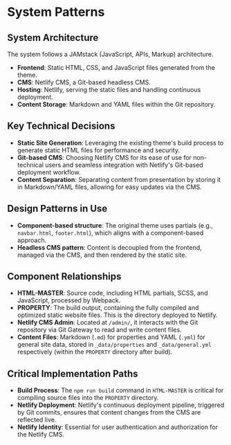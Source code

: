 # System Patterns

## System Architecture
The system follows a JAMstack (JavaScript, APIs, Markup) architecture.
- **Frontend**: Static HTML, CSS, and JavaScript files generated from the theme.
- **CMS**: Netlify CMS, a Git-based headless CMS.
- **Hosting**: Netlify, serving the static files and handling continuous deployment.
- **Content Storage**: Markdown and YAML files within the Git repository.

## Key Technical Decisions
- **Static Site Generation**: Leveraging the existing theme's build process to generate static HTML files for performance and security.
- **Git-based CMS**: Choosing Netlify CMS for its ease of use for non-technical users and seamless integration with Netlify's Git-based deployment workflow.
- **Content Separation**: Separating content from presentation by storing it in Markdown/YAML files, allowing for easy updates via the CMS.

## Design Patterns in Use
- **Component-based structure**: The original theme uses partials (e.g., `navbar.html`, `footer.html`), which aligns with a component-based approach.
- **Headless CMS pattern**: Content is decoupled from the frontend, managed via the CMS, and then rendered by the static site.

## Component Relationships
- **HTML-MASTER**: Source code, including HTML partials, SCSS, and JavaScript, processed by Webpack.
- **PROPERTY**: The build output, containing the fully compiled and optimized static website files. This is the directory deployed to Netlify.
- **Netlify CMS Admin**: Located at `/admin/`, it interacts with the Git repository via Git Gateway to read and write content files.
- **Content Files**: Markdown (`.md`) for properties and YAML (`.yml`) for general site data, stored in `_data/properties` and `_data/general.yml` respectively (within the `PROPERTY` directory after build).

## Critical Implementation Paths
- **Build Process**: The `npm run build` command in `HTML-MASTER` is critical for compiling source files into the `PROPERTY` directory.
- **Netlify Deployment**: Netlify's continuous deployment pipeline, triggered by Git commits, ensures that content changes from the CMS are reflected live.
- **Netlify Identity**: Essential for user authentication and authorization for the Netlify CMS.
